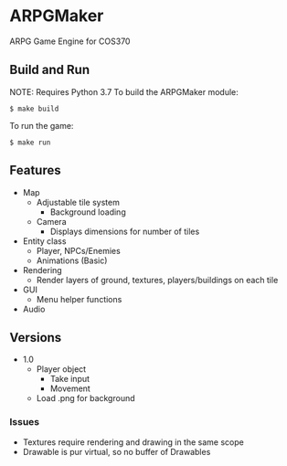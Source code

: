 # ARPGMaker
ARPG Game Engine for COS370

## Build and Run
NOTE: Requires Python 3.7
To build the ARPGMaker module:
```
$ make build
```
To run the game:
```
$ make run
```

## Features
- Map
  - Adjustable tile system
    - Background loading
  - Camera
    - Displays dimensions for number of tiles
- Entity class
  - Player, NPCs/Enemies
  - Animations (Basic)
- Rendering
  - Render layers of ground, textures, players/buildings on each tile
- GUI
  - Menu helper functions
- Audio

## Versions
- 1.0
  - Player object
    - Take input
    - Movement
  - Load .png for background

### Issues
- Textures require rendering and drawing in the same scope
- Drawable is pur virtual, so no buffer of Drawables
